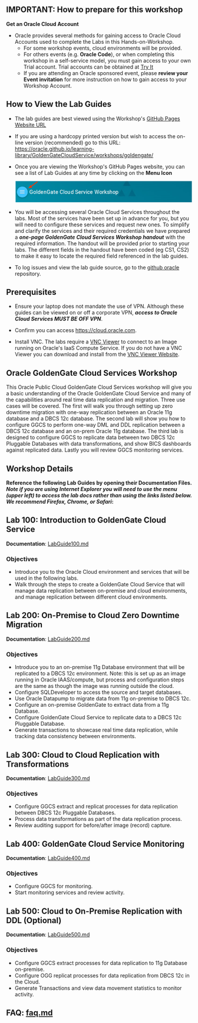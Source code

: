 ## IMPORTANT: How to prepare for this workshop

**Get an Oracle Cloud Account**
- Oracle provides several methods for gaining access to Oracle Cloud Accounts used to complete the Labs in this Hands-on-Workshop.
    - For some workshop events, cloud environments will be provided.
    - For others events (e.g. **Oracle Code**), or when completing this workshop in a self-service model, you must gain access to your own Trial account. Trial accounts can be obtained at [Try It](http://cloud.oracle.com/tryit)
    - If you are attending an Oracle sponsored event, please **review your Event invitation** for more instruction on how to gain access to your Workshop Account.

## How to View the Lab Guides

- The lab guides are best viewed using the Workshop's [GitHub Pages Website URL](https://oracle.github.io/learning-library/GoldenGateCloudService/workshops/goldengate/)

- If you are using a hardcopy printed version but wish to access the on-line version (recommended) go to this URL:  https://oracle.github.io/learning-library/GoldenGateCloudService/workshops/goldengate/

- Once you are viewing the Workshop's GitHub Pages website, you can see a list of Lab Guides at any time by clicking on the **Menu Icon**

    ![](images/WorkshopMenu.png)  

- You will be accessing several Oracle Cloud Services throughout the labs.  Most of the services have been set up in advance for you, but you will need to configure these services and request new ones.  To simplify and clarify the services and their required credentials we have prepared a ***one-page GoldenGate Cloud Services Workshop handout*** with the required information.  The handout will be provided prior to starting your labs.  The different fields in the handout have been coded (eg CS1, CS2) to make it easy to locate the required field referenced in the lab guides.

- To log issues and view the lab guide source, go to the [github oracle](https://github.com/pcdavies/GoldenGateCloudService/tree/master/workshops/goldengate) repository.

## Prerequisites

- Ensure your laptop does not mandate the use of VPN.  Although these guides can be viewed on or off a corporate VPN, ***access to Oracle Cloud Services MUST BE OFF VPN***.

- Confirm you can access https://cloud.oracle.com.

- Install VNC.  The labs require a [VNC Viewer](https://www.realvnc.com/download/viewer/) to connect to an Image running on Oracle's IaaS Compute Service.  If you do not have a VNC Viewer you can download and install from the [VNC Viewer Website](https://www.realvnc.com/download/viewer/).

## Oracle GoldenGate Cloud Services Workshop

This Oracle Public Cloud GoldenGate Cloud Services workshop will give you a basic understanding of the Oracle GoldenGate Cloud Service and many of the capabilities around real time data replication and migration.  Three use cases will be covered.  The first will walk you through setting up zero downtime migration with one-way replication between an Oracle 11g database and a DBCS 12c database.  The second lab will show you how to configure GGCS to perform one-way DML and DDL replication between a DBCS 12c database and an on-prem Oracle 11g database.  The third lab is designed to configure GGCS to replicate data between two DBCS 12c Pluggable Databases with data transformations, and show BICS dashboards against replicated data.  Lastly you will review GGCS monitoring services.


## Workshop Details

**Reference the following Lab Guides by opening their Documentation Files.  ***Note if you are using Internet Explorer you will need to use the menu (upper left) to access the lab docs rather than using the links listed below.  We recommend Firefox, Chrome, or Safari***:**

## Lab 100: Introduction to GoldenGate Cloud Service

**Documentation**: [LabGuide100.md](LabGuide100.md)

### Objectives

- Introduce you to the Oracle Cloud environment and services that will be used in the following labs.
- Walk through the steps to create a GoldenGate Cloud Service that will manage data replication between on-premise and cloud environments, and manage replication between different cloud environments.

## Lab 200: On-Premise to Cloud Zero Downtime Migration

**Documentation**: [LabGuide200.md](LabGuide200.md)

### Objectives

- Introduce you to an on-premise 11g Database environment that will be replicated to a DBCS 12c environment.  Note: this is set up as an image running in Oracle IAAS/compute, but process and configuration steps are the same as though the image was running outside the cloud.
- Configure SQLDeveloper to access the source and target databases.
- Use Oracle Datapump to migrate data from 11g on-premise to DBCS 12c.
- Configure an on-premise GoldenGate to extract data from a 11g Database.
- Configure GoldenGate Cloud Service to replicate data to a DBCS 12c Pluggable Database.
- Generate transactions to showcase real time data replication, while tracking data consistency between environments.

## Lab 300: Cloud to Cloud Replication with Transformations

**Documentation**: [LabGuide300.md](LabGuide300.md)

### Objectives

- Configure GGCS extract and replicat processes for data replication between DBCS 12c Pluggable Databases.
- Process data transformations as part of the data replication process.
- Review auditing support for before/after image (record) capture.

## Lab 400: GoldenGate Cloud Service Monitoring

**Documentation**: [LabGuide400.md](LabGuide400.md)

### Objectives

- Configure GGCS for monitoring.
- Start monitoring services and review activity.


## Lab 500: Cloud to On-Premise Replication with DDL (Optional)

**Documentation**: [LabGuide500.md](LabGuide500.md)

### Objectives

- Configure GGCS extract processes for data replication to 11g Database on-premise.
- Configure OGG replicat processes for data replication from DBCS 12c in the Cloud.
- Generate Transactions and view data movement statistics to monitor activity.

## FAQ:  [faq.md](faq.md)
